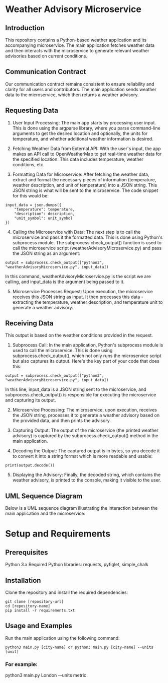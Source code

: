# Weather Advisory Microservice

## Introduction
This repository contains a Python-based weather application and its accompanying microservice. The main application fetches weather data and then interacts with the microservice to generate relevant weather advisories based on current conditions.

## Communication Contract
Our communication contract remains consistent to ensure reliability and clarity for all users and contributors. The main application sends weather data to the microservice, which then returns a weather advisory.

## Requesting Data

1. User Input Processing: The main app starts by processing user input. This is done using the argparse library, where you parse command-line arguments to get the desired location and optionally, the units for temperature, and whether additional weather information is desired.

2. Fetching Weather Data from External API: With the user's input, the app makes an API call to OpenWeatherMap to get real-time weather data for the specified location. This data includes temperature, weather conditions, etc.

3. Formatting Data for Microservice: After fetching the weather data, extract and format the necessary pieces of information (temperature, weather description, and unit of temperature) into a JSON string. This JSON string is what will be sent to the microservice. The code snippet for this would be:

```
input_data = json.dumps({
    "temperature": temperature,
    "description": description,
    "unit_symbol": unit_symbol
})
```

4. Calling the Microservice with Data: The next step is to call the microservice and pass it the formatted data. This is done using Python's subprocess module. The subprocess.check_output() function is used to call the microservice script (weatherAdvisoryMicroservice.py) and pass the JSON string as an argument:
```
output = subprocess.check_output(["python3", "weatherAdvisoryMicroservice.py", input_data])
```
In this command, weatherAdvisoryMicroservice.py is the script we are calling, and input_data is the argument being passed to it.

5. Microservice Processes Request: Upon execution, the microservice receives this JSON string as input. It then processes this data - extracting the temperature, weather description, and temperature unit to generate a weather advisory.



## Receiving Data
This output is based on the weather conditions provided in the request.

1. Subprocess Call: In the main application, Python's subprocess module is used to call the microservice. This is done using subprocess.check_output(), which not only runs the microservice script but also captures its output. Here's the key part of your code that does this:
```
output = subprocess.check_output(["python3", "weatherAdvisoryMicroservice.py", input_data])
```
In this line, input_data is a JSON string sent to the microservice, and subprocess.check_output() is responsible for executing the microservice and capturing its output.

2. Microservice Processing: The microservice, upon execution, receives the JSON string, processes it to generate a weather advisory based on the provided data, and then prints the advisory.

3. Capturing Output: The output of the microservice (the printed weather advisory) is captured by the subprocess.check_output() method in the main application.

4. Decoding the Output: The captured output is in bytes, so you decode it to convert it into a string format which is more readable and usable:

```
print(output.decode())
```

5. Displaying the Advisory: Finally, the decoded string, which contains the weather advisory, is printed to the console, making it visible to the user.

## UML Sequence Diagram
Below is a UML sequence diagram illustrating the interaction between the main application and the microservice:


# Setup and Requirements

## Prerequisites
Python 3.x
Required Python libraries: requests, pyfiglet, simple_chalk

## Installation
Clone the repository and install the required dependencies:

```
git clone [repository-url]
cd [repository-name]
pip install -r requirements.txt
```

## Usage and Examples
Run the main application using the following command:
```
python3 main.py [city-name] or python3 main.py [city-name] --units [unit]
```
### For example:

python3 main.py London --units metric
